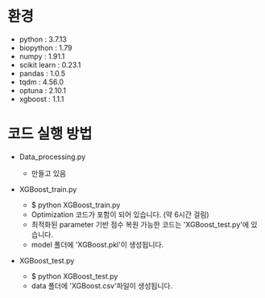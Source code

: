 # 환경
+ python : 3.7.13
+ biopython : 1.79
+ numpy : 1.91.1
+ scikit learn : 0.23.1
+ pandas : 1.0.5
+ tqdm : 4.56.0
+ optuna : 2.10.1
+ xgboost : 1.1.1


# 코드 실행 방법
+ Data_processing.py
  + 만들고 있음
  
+ XGBoost_train.py
  + $ python XGBoost_train.py
  + Optimization 코드가 포함이 되어 있습니다. (약 6시간 걸림)
  + 최적화된 parameter 기반 점수 복원 가능한 코드는 'XGBoost_test.py'에 있습니다.
  + model 폴더에 'XGBoost.pkl'이 생성됩니다.

+ XGBoost_test.py
  + $ python XGBoost_test.py
  + data 폴더에 'XGBoost.csv'파일이 생성됩니다.
